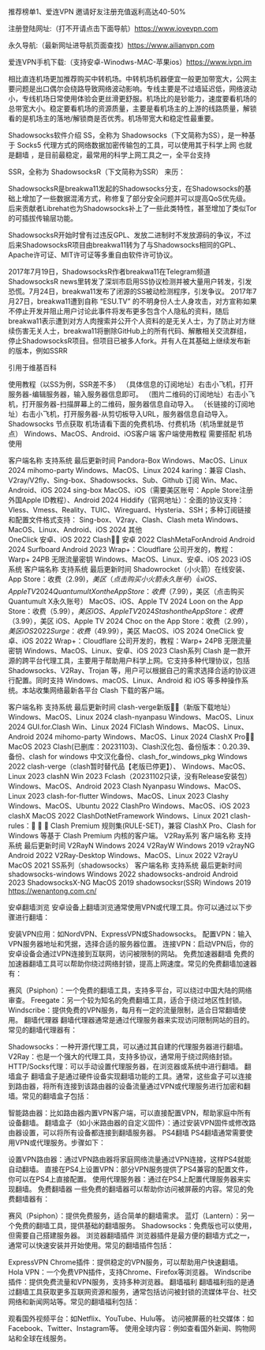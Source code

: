 推荐榜单1、爱连VPN 邀请好友注册充值返利高达40-50% 

注册登陆网址:（打不开请点击下面导航）https://www.iovevpn.com

永久导航:（最新网址进导航页面查找）https://www.ailianvpn.com

爱连VPN手机下载:（支持安卓-Winodws-MAC-苹果ios）https://www.ivpn.im

相比直连机场更加推荐购买中转机场。中转机场机器便宜一般更加带宽大，公网主要问题是出口偶尔会绕路导致网络波动影响。专线主要是不过墙延迟低，网络波动小，专线机场日常使用体验会更丝滑更舒服。机场比的是钞能力，速度要看机场的总带宽大小。稳定要看机场的资源质量，主要是看机场主的上游的线路质量，解锁看的是机场主的落地/解锁商是否优秀。机场带宽大和稳定性最重要。

Shadowsocks软件介绍
SS，全称为 Shadowsocks（下文简称为SS），是一种基于 Socks5 代理方式的网络数据加密传输包的工具，可以使用其于科学上网 也就是翻墙 ，是目前最稳定，最常用的科学上网工具之一，全平台支持

SSR，全称为 ShadowsocksR（下文简称为SSR） 来历：

ShadowsocksR是breakwa11发起的Shadowsocks分支，在Shadowsocks的基础上增加了一些数据混淆方式，称修复了部分安全问题并可以提高QoS优先级。后来贡献者Librehat也为Shadowsocks补上了一些此类特性，甚至增加了类似Tor的可插拔传输层功能。

ShadowsocksR开始时曾有过违反GPL、发放二进制时不发放源码的争议，不过后来ShadowsocksR项目由breakwa11转为了与Shadowsocks相同的GPL、Apache许可证、MIT许可证等多重自由软件许可协议。

2017年7月19日，ShadowsocksR作者breakwa11在Telegram频道ShadowsocksR news里转发了深圳市启用SS协议检测并被大量用户转发，引发恐慌。7月24日，breakwa11发布了闭源的SS被动检测程序，引发争议。 2017年7月27日，breakwa11遭到自称 “ESU.TV” 的不明身份人士人身攻击，对方宣称如果不停止开发并阻止用户讨论此事件将发布更多包含个人隐私的资料，随后breakwa11表示遭到对方人肉搜索并公开个人资料的是无关人士，为了防止对方继续伤害无关人士，breakwa11将删除GitHub上的所有代码、解散相关交流群组，停止ShadowsocksR项目。但项目已被多人fork。并有人在其基础上继续发布新的版本，例如SSRR

引用于维基百科

使用教程（以SS为例，SSR差不多）
（具体信息的订阅地址）右击小飞机，打开服务器-编辑服务器，输入服务器信息即可。
（图片二维码的订阅地址）右击小飞机，打开服务器-扫描屏幕上的二维码，服务器信息自动导入。
（长链接的订阅地址）右击小飞机，打开服务器-从剪切板导入URL，服务器信息自动导入。
Shadowsocks 节点获取
机场请看下面的免费机场、付费机场（机场里就是节点）
Windows、MacOS、Android、iOS客户端
客户端使用教程 需要搭配 机场 使用

客户端名称	支持系统	最后更新时间
Pandora-Box	Windows、MacOS、Linux	2024
mihomo-party	Windows、MacOS、Linux	2024
karing：兼容 Clash、V2ray/V2fly、Sing-box、Shadowsocks、Sub、Github 订阅	Win、Mac、Android、iOS	2024
sing-box	MacOS、iOS（需要美区账号：Apple Store注册外国Apple ID教程）、Android	2024
Hiddify（官网地址）：全面的协议支持：Vless、Vmess、Reality、TUIC、Wireguard、Hysteria、SSH；多种订阅链接和配置文件格式支持： Sing-box、V2ray、Clash、Clash meta	Windows、MacOS、Linux、Android、iOS	2024
其他	
OneClick	安卓、iOS	2022
Clash👍🏻	安卓	2022
ClashMetaForAndroid	Android	2024
Surfboard	Android	2023
Wrap+：Cloudflare 公司开发的，教程：Warp+ 24PB 无限流量密钥	Windows、MacOS、Linux、安卓、iOS	2023
iOS系统
客户端名称	支持系统	最后更新时间
Shadowrocket（小火箭）在线安装、App Store：收费（$2.99)，美区（点击购买小火箭永久账号）👍	iOS、Apple TV	2024
Quantumult X on the App Store：收费（$7.99），美区（点击购买Quantumult X永久账号）	MacOS、iOS、Apple TV	2024
Loon on the App Store：收费（$5.99），美区	iOS、Apple TV	2024
Stash on the App Store：收费（$3.99），美区	iOS、Apple TV	2024
Choc on the App Store：收费（$2.99），美区	iOS	2022
Surge：收费（$49.99），美区	MacOS、iOS	2024
OneClick	安卓、iOS	2022
Wrap+：Cloudflare 公司开发的，教程：Warp+ 24PB 无限流量密钥	Windows、MacOS、Linux、安卓、iOS	2023
Clash系列
Clash 是一款开源的跨平台代理工具，主要用于帮助用户科学上网。它支持多种代理协议，包括 Shadowsocks、V2Ray、Trojan 等，用户可以根据自己的需求选择合适的协议进行配置。同时支持 Windows、macOS、Linux、Android 和 iOS 等多种操作系统。本站收集网络最新各平台 Clash 下载的客户端。

客户端名称	支持系统	最后更新时间
clash-verge新版👍🏻（新版下载地址）	Windows、MacOS、Linux	2024
clash-nyanpasu	Windows、MacOS、Linux	2024
GUI.for.Clash	Win、Linux	2024
FlClash	Windows、MacOS、Linux、Android	2024
mihomo-party	Windows、MacOS、Linux	2024
ClashX Pro👍🏻	MacOS	2023
Clash(已删库：20231103)、Clash汉化包、备份版本：0.20.39、备份、clash for windows 中文汉化备份、clash_for_windows_pkg	Windows	2022
clash-verge（clash暂时替代品【老版已停更】）、	Windows、MacOS、Linux	2023
clashN	Win	2023
Fclash（20231102只读，没有Release安装包）	Windows、MacOS、Android	2023
Clash Nyanpasu	Windows、MacOS、Linux	2023
clash-for-flutter	Windows、MacOS、Linux	2023
Clashy	Windows、MacOS、Ubuntu	2022
ClashPro	Windows、MacOS、iOS	2023
clashX	MacOS	2022
ClashDotNetFramework	Windows、Linux	2021
clash-rules：🦄️ 🎃 👻 Clash Premium 规则集(RULE-SET)，兼容 ClashX Pro、Clash for Windows 等基于 Clash Premium 内核的客户端。
V2Ray系列
客户端名称	支持系统	最后更新时间
V2RayN	Windows	2024
V2RayW	Windows	2019
v2rayNG	Android	2022
V2Ray-Desktop	Windows、MacOS、Linux	2022
V2rayU	MacOS	2021
SS系列（shadowsocks）
客户端名称	支持系统	最后更新时间
shadowsocks-windows	Windows	2022
shadowsocks-android	Android	2023
ShadowsocksX-NG	MacOS	2019
shadowsocksr(SSR)	Windows	2019
https://wenantong.com.cn/

安卓翻墙浏览
安卓设备上翻墙浏览通常使用VPN或代理工具。你可以通过以下步骤进行翻墙：

安装VPN应用：如NordVPN、ExpressVPN或Shadowsocks。
配置VPN：输入VPN服务器地址和凭据，选择合适的服务器位置。
连接VPN：启动VPN后，你的安卓设备会通过VPN连接到互联网，访问被限制的网站。
免费加速器翻墙
免费的加速器翻墙工具可以帮助你绕过网络封锁，提高上网速度。常见的免费翻墙加速器有：

赛风（Psiphon）：一个免费的翻墙工具，支持多平台，可以绕过中国大陆的网络审查。
Freegate：另一个较为知名的免费翻墙工具，适合于绕过地区性封锁。
Windscribe：提供免费的VPN服务，每月有一定的流量限制，适合日常翻墙使用。
翻墙代理器
翻墙代理器通常是通过代理服务器来实现访问限制网站的目的。常见的翻墙代理器有：

Shadowsocks：一种开源代理工具，可以通过其自建的代理服务器进行翻墙。
V2Ray：也是一个强大的代理工具，支持多协议，通常用于绕过网络封锁。
HTTP/Socks代理：可以手动设置代理服务器，在浏览器或系统中进行翻墙。
翻墙盒子
翻墙盒子是通过硬件设备实现翻墙功能的工具。通常，这些盒子可以连接到路由器，将所有连接到该路由器的设备流量通过VPN或代理服务进行加密和翻墙。常见的翻墙盒子包括：

智能路由器：比如路由器内置VPN客户端，可以直接配置VPN，帮助家庭中所有设备翻墙。
翻墙盒子（如小米路由器的自定义固件）：通过安装VPN固件或修改路由器设置，可以将所有设备都连接到翻墙服务器。
PS4翻墙
PS4翻墙通常需要使用VPN或代理服务。步骤如下：

设置VPN路由器：通过VPN路由器将家庭网络流量通过VPN连接，这样PS4就能自动翻墙。
直接在PS4上设置VPN：部分VPN服务提供了PS4兼容的配置文件，你可以在PS4上直接配置。
使用代理服务器：通过在PS4上配置代理服务器来实现翻墙。
免费翻墙器
一些免费的翻墙器可以帮助你访问被屏蔽的内容。常见的免费翻墙器有：

赛风（Psiphon）：提供免费服务，适合简单的翻墙需求。
蓝灯（Lantern）：另一个免费的翻墙工具，提供基础的翻墙服务。
Shadowsocks：免费版也可以使用，但需要自己搭建服务器。
浏览器翻墙插件
浏览器插件是最方便的翻墙方式之一，通常可以快速安装并开始使用。常见的翻墙插件包括：

ExpressVPN Chrome插件：提供稳定的VPN服务，可以帮助用户快速翻墙。
Hola VPN：一个免费VPN插件，支持Chrome、Firefox等浏览器。
Windscribe插件：提供免费流量和VPN服务，支持多种浏览器。
翻墙福利
翻墙福利指的是通过翻墙工具获取更多互联网资源和服务，通常包括访问被封锁的流媒体平台、社交网络和新闻网站等。常见的翻墙福利包括：

观看国外视频平台：如Netflix、YouTube、Hulu等。
访问被屏蔽的社交媒体：如Facebook、Twitter、Instagram等。
使用全球内容：例如查看国外新闻、购物网站和全球在线服务。
